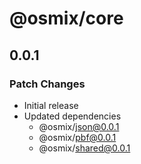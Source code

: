 # @osmix/core

## 0.0.1

### Patch Changes

- Initial release
- Updated dependencies
  - @osmix/json@0.0.1
  - @osmix/pbf@0.0.1
  - @osmix/shared@0.0.1
